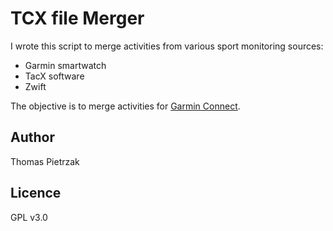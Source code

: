 # TCX file Merger

I wrote this script to merge activities from various sport monitoring sources:

- Garmin smartwatch
- TacX software
- Zwift

The objective is to merge activities for [Garmin Connect](http://connect.garmin.com/).

## Author

Thomas Pietrzak

## Licence

GPL v3.0
